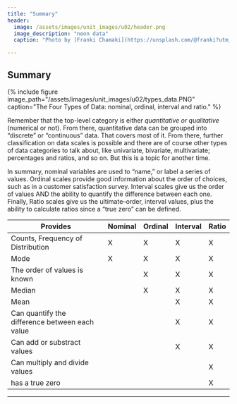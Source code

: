 ```yaml
---
title: "Summary"
header:
  image: /assets/images/unit_images/u02/header.png
  image_description: "neon data"
  caption: "Photo by [Franki Chamaki](https://unsplash.com/@franki?utm_source=unsplash&amp;utm_medium=referral&amp;utm_content=creditCopyText) [from unsplash](https://unsplash.com/s/photos/data?utm_source=unsplash&amp;utm_medium=referral&amp;utm_content=creditCopyText)"

---
```


## Summary
{% include figure image_path="/assets/images/unit_images/u02/types_data.PNG" caption="The Four Types of Data: nominal, ordinal, interval and ratio." %}

Remember that the top-level category is either *quantitative or qualitative* (numerical or not). From there, quantitative data can be grouped into “discrete” or “continuous” data. That covers most of it. From there, further classification on data scales is possible and there are of course other types of data categories to talk about, like univariate, bivariate, multivariate; percentages and ratios, and so on. But this is a topic for another time.

In summary, nominal variables are used to “name,” or label a series of values.  Ordinal scales provide good information about the order of choices, such as in a customer satisfaction survey.  Interval scales give us the order of values AND the ability to quantify the difference between each one.  Finally, Ratio scales give us the ultimate–order, interval values, plus the ability to calculate ratios since a “true zero” can be defined.


| Provides                      | Nominal | Ordinal | Interval |  Ratio
|-------------------------------|---------|---------|----------|---------|
| Counts, Frequency of Distribution  |    X     |   X     |     X    |    X    |
| Mode  |     X    |   X     |     X    |    X    |
| The order of values is known  |         |   X     |     X    |    X    |
| Median  |         |   X     |     X    |    X    |
| Mean  |         |         |     X    |    X    |
| Can quantify the difference between each value  |         |         |     X    |    X    |
| Can add or substract values  |         |         |     X    |    X    |
| Can multiply and divide values  |         |         |          |    X    |
| has a true zero  |         |         |          |    X    |

-----

<!--
## Further reading

add some day
-->
